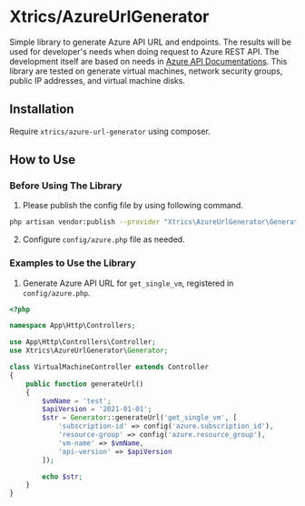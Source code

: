 # Xtrics/AzureUrlGenerator

Simple library to generate Azure API URL and endpoints. The results will be used for developer's needs when doing request to Azure REST API. The development itself are based on needs in [Azure API Documentations]. This library are tested on generate virtual machines, network security groups, public IP addresses, and virtual machine disks.

[Azure API Documentations]: https://docs.microsoft.com/en-us/rest/api/azure/

## Installation

Require `xtrics/azure-url-generator` using composer.

## How to Use

### Before Using The Library
1. Please publish the config file by using following command.
```bash
php artisan vendor:publish --provider "Xtrics\AzureUrlGenerator\GeneratorServiceProvider"
```

2. Configure ```config/azure.php``` file as needed.

### Examples to Use the Library

1. Generate Azure API URL for ```get_single_vm```, registered in ```config/azure.php```.
```php
<?php

namespace App\Http\Controllers;

use App\Http\Controllers\Controller;
use Xtrics\AzureUrlGenerator\Generator;

class VirtualMachineController extends Controller
{
    public function generateUrl()
    {
        $vmName = 'test';
        $apiVersion = '2021-01-01';
        $str = Generator::generateUrl('get_single_vm', [
            'subscription-id' => config('azure.subscription_id'),
            'resource-group' => config('azure.resource_group'),
            'vm-name' => $vmName,
            'api-version' => $apiVersion
        ]);

        echo $str;
    }
}

```